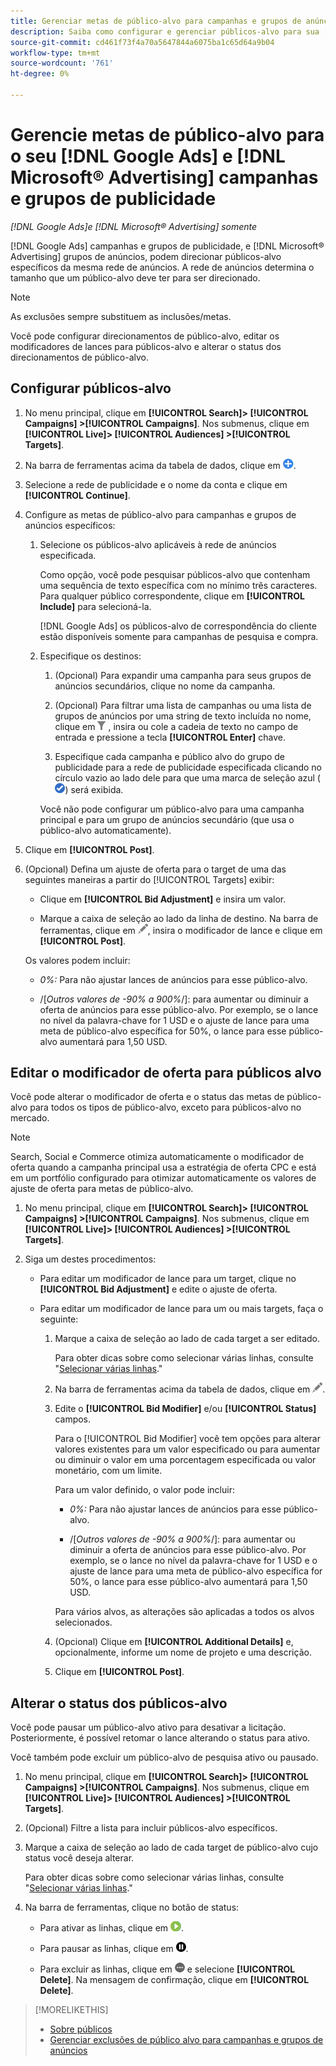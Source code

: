 ```yaml
---
title: Gerenciar metas de público-alvo para campanhas e grupos de anúncios
description: Saiba como configurar e gerenciar públicos-alvo para sua [!DNL Google Ads] e [!DNL Microsoft® Advertising] campanhas e grupos de publicidade.
source-git-commit: cd461f73f4a70a5647844a6075ba1c65d64a9b04
workflow-type: tm+mt
source-wordcount: '761'
ht-degree: 0%

---
```


# Gerencie metas de público-alvo para o seu [!DNL Google Ads] e [!DNL Microsoft® Advertising] campanhas e grupos de publicidade

*[!DNL Google Ads]e [!DNL Microsoft® Advertising] somente*

[!DNL Google Ads] campanhas e grupos de publicidade, e [!DNL Microsoft® Advertising] grupos de anúncios, podem direcionar públicos-alvo específicos da mesma rede de anúncios. A rede de anúncios determina o tamanho que um público-alvo deve ter para ser direcionado.

>[!NOTE]
>
>As exclusões sempre substituem as inclusões/metas.

Você pode configurar direcionamentos de público-alvo, editar os modificadores de lances para públicos-alvo e alterar o status dos direcionamentos de público-alvo.

## Configurar públicos-alvo

1. No menu principal, clique em **[!UICONTROL Search]> [!UICONTROL Campaigns] >[!UICONTROL Campaigns]**. Nos submenus, clique em **[!UICONTROL Live]> [!UICONTROL Audiences] >[!UICONTROL Targets]**.

1. Na barra de ferramentas acima da tabela de dados, clique em ![Criar](/help/search-social-commerce/assets/add.png "Criar").

1. Selecione a rede de publicidade e o nome da conta e clique em **[!UICONTROL Continue]**.

1. Configure as metas de público-alvo para campanhas e grupos de anúncios específicos:

   1. Selecione os públicos-alvo aplicáveis à rede de anúncios especificada.

      Como opção, você pode pesquisar públicos-alvo que contenham uma sequência de texto específica com no mínimo três caracteres. Para qualquer público correspondente, clique em **[!UICONTROL Include]** para selecioná-la.

      [!DNL Google Ads] os públicos-alvo de correspondência do cliente estão disponíveis somente para campanhas de pesquisa e compra.

   1. Especifique os destinos:

      1. (Opcional) Para expandir uma campanha para seus grupos de anúncios secundários, clique no nome da campanha.

      1. (Opcional) Para filtrar uma lista de campanhas ou uma lista de grupos de anúncios por uma string de texto incluída no nome, clique em ![Filtro](/help/search-social-commerce/assets/filter.png "Filtro") , insira ou cole a cadeia de texto no campo de entrada e pressione a tecla **[!UICONTROL Enter]** chave.

      1. Especifique cada campanha e público alvo do grupo de publicidade para a rede de publicidade especificada clicando no círculo vazio ao lado dele para que uma marca de seleção azul (![Selecionar](/help/search-social-commerce/assets/include.png "Selecionar")) será exibida.

      Você não pode configurar um público-alvo para uma campanha principal e para um grupo de anúncios secundário (que usa o público-alvo automaticamente).


1. Clique em **[!UICONTROL Post]**.

1. (Opcional) Defina um ajuste de oferta para o target de uma das seguintes maneiras a partir do [!UICONTROL Targets] exibir:

   * Clique em **[!UICONTROL Bid Adjustment]** e insira um valor.

   * Marque a caixa de seleção ao lado da linha de destino. Na barra de ferramentas, clique em ![Editar](/help/search-social-commerce/assets/edit.png "Editar"), insira o modificador de lance e clique em **[!UICONTROL Post]**.

   Os valores podem incluir:

   * *0%:* Para não ajustar lances de anúncios para esse público-alvo.

   * /[*Outros valores de -90% a 900%*/]: para aumentar ou diminuir a oferta de anúncios para esse público-alvo. Por exemplo, se o lance no nível da palavra-chave for 1 USD e o ajuste de lance para uma meta de público-alvo específica for 50%, o lance para esse público-alvo aumentará para 1,50 USD.


## Editar o modificador de oferta para públicos alvo

Você pode alterar o modificador de oferta e o status das metas de público-alvo para todos os tipos de público-alvo, exceto para públicos-alvo no mercado.

>[!NOTE]
>
>Search, Social e Commerce otimiza automaticamente o modificador de oferta quando a campanha principal usa a estratégia de oferta CPC e está em um portfólio configurado para otimizar automaticamente os valores de ajuste de oferta para metas de público-alvo.

1. No menu principal, clique em **[!UICONTROL Search]> [!UICONTROL Campaigns] >[!UICONTROL Campaigns]**. Nos submenus, clique em **[!UICONTROL Live]> [!UICONTROL Audiences] >[!UICONTROL Targets]**.

1. Siga um destes procedimentos:

   * Para editar um modificador de lance para um target, clique no **[!UICONTROL Bid Adjustment]** e edite o ajuste de oferta.

   * Para editar um modificador de lance para um ou mais targets, faça o seguinte:

      1. Marque a caixa de seleção ao lado de cada target a ser editado.

         Para obter dicas sobre como selecionar várias linhas, consulte &quot;[Selecionar várias linhas](/help/search-social-commerce/common-tasks/navigation-editing-selection/multiple-rows-select.md).&quot;

      1. Na barra de ferramentas acima da tabela de dados, clique em ![Editar](/help/search-social-commerce/assets/edit.png "Editar").

      1. Edite o **[!UICONTROL Bid Modifier]** e/ou **[!UICONTROL Status]** campos.

         Para o [!UICONTROL Bid Modifier] você tem opções para alterar valores existentes para um valor especificado ou para aumentar ou diminuir o valor em uma porcentagem especificada ou valor monetário, com um limite.

         Para um valor definido, o valor pode incluir:

         * *0%:* Para não ajustar lances de anúncios para esse público-alvo.

         * /[*Outros valores de -90% a 900%*/]: para aumentar ou diminuir a oferta de anúncios para esse público-alvo. Por exemplo, se o lance no nível da palavra-chave for 1 USD e o ajuste de lance para uma meta de público-alvo específica for 50%, o lance para esse público-alvo aumentará para 1,50 USD.

         Para vários alvos, as alterações são aplicadas a todos os alvos selecionados.

      1. (Opcional) Clique em **[!UICONTROL Additional Details]** e, opcionalmente, informe um nome de projeto e uma descrição.

      1. Clique em **[!UICONTROL Post]**.


## Alterar o status dos públicos-alvo

Você pode pausar um público-alvo ativo para desativar a licitação. Posteriormente, é possível retomar o lance alterando o status para ativo.

Você também pode excluir um público-alvo de pesquisa ativo ou pausado.

1. No menu principal, clique em **[!UICONTROL Search]> [!UICONTROL Campaigns] >[!UICONTROL Campaigns]**. Nos submenus, clique em **[!UICONTROL Live]> [!UICONTROL Audiences] >[!UICONTROL Targets]**.

1. (Opcional) Filtre a lista para incluir públicos-alvo específicos.

1. Marque a caixa de seleção ao lado de cada target de público-alvo cujo status você deseja alterar.

   Para obter dicas sobre como selecionar várias linhas, consulte &quot;[Selecionar várias linhas](/help/search-social-commerce/common-tasks/navigation-editing-selection/multiple-rows-select.md).&quot;

1. Na barra de ferramentas, clique no botão de status:

   * Para ativar as linhas, clique em ![Ativar](/help/search-social-commerce/assets/activate.png "Ativar").

   * Para pausar as linhas, clique em ![Pausar](/help/search-social-commerce/assets/pause.png "Pausar").

   * Para excluir as linhas, clique em ![Mais ações](/help/search-social-commerce/assets/more.png "Mais ações") e selecione **[!UICONTROL Delete]**. Na mensagem de confirmação, clique em **[!UICONTROL Delete]**.

>[!MORELIKETHIS]
>
>* [Sobre públicos](audience-about.md)
>* [Gerenciar exclusões de público alvo para campanhas e grupos de anúncios](/help/search-social-commerce/campaign-management/campaigns/audience-exclusions-manage.md)

